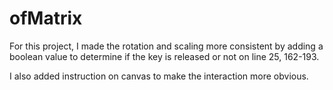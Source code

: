 # ofMatrix
For this project, I made the rotation and scaling more consistent by adding a boolean value to determine if the key is released or not on line 25, 162-193.

I also added instruction on canvas to make the interaction more obvious.










